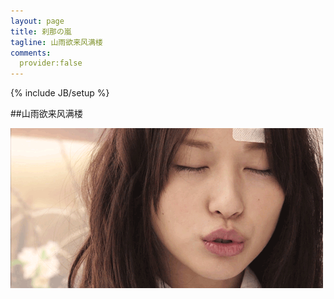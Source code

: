 ```yaml
---
layout: page
title: 刹那の嵐
tagline: 山雨欲来风满楼
comments:
  provider:false
---
```

{% include JB/setup %}

##山雨欲来风满楼

![image](./media/erika.jpg "erika")


 
